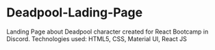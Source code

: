 # Deadpool-Lading-Page
Landing Page about Deadpool character created for React Bootcamp in Discord. Technologies used: HTML5, CSS, Material UI, React JS
